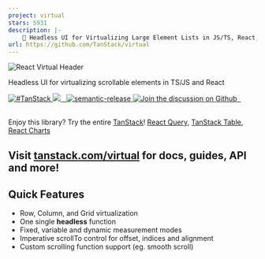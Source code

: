 ```yaml
---
project: virtual
stars: 5931
description: |-
    🤖 Headless UI for Virtualizing Large Element Lists in JS/TS, React, Solid, Vue and Svelte
url: https://github.com/TanStack/virtual
---
```


![React Virtual Header](https://github.com/tanstack/virtual/raw/main/media/header.png)

Headless UI for virtualizing scrollable elements in TS/JS and React

<a href="https://twitter.com/intent/tweet?button_hashtag=TanStack" target="\_parent">
  <img alt="#TanStack" src="https://img.shields.io/twitter/url?color=%2308a0e9&label=%23TanStack&style=social&url=https%3A%2F%2Ftwitter.com%2Fintent%2Ftweet%3Fbutton_hashtag%3DTanStack" />
</a><a href="https://github.com/TanStack/virtual/actions/workflows/ci.yml">
<img src="https://github.com/tanstack/virtual/actions/workflows/ci.yml/badge.svg" />
</a><a href="https://npmjs.com/package/@tanstack/virtual-core" target="\_parent">
  <img alt="" src="https://img.shields.io/npm/dm/@tanstack/virtual-core.svg" />
</a><a href="https://bundlephobia.com/result?p=@tanstack/virtual@latest" target="\_parent">
  <img alt="" src="https://badgen.net/bundlephobia/minzip/@tanstack/virtual@latest" />
</a><a href="#badge">
    <img alt="semantic-release" src="https://img.shields.io/badge/%20%20%F0%9F%93%A6%F0%9F%9A%80-semantic--release-e10079.svg">
  </a><a href="https://github.com/tanstack/virtual/discussions">
  <img alt="Join the discussion on Github" src="https://img.shields.io/badge/Github%20Discussions%20%26%20Support-Chat%20now!-blue" />
</a><a href="https://github.com/tanstack/virtual" target="\_parent">
  <img alt="" src="https://img.shields.io/github/stars/tanstack/virtual.svg?style=social&label=Star" />
</a><a href="https://twitter.com/tannerlinsley" target="\_parent">
  <img alt="" src="https://img.shields.io/twitter/follow/tannerlinsley.svg?style=social&label=Follow" />
</a>

<br />
<br />

Enjoy this library? Try the entire [TanStack](https://tanstack.com)! [React Query](https://github.com/TanStack/react-query), [TanStack Table](https://github.com/TanStack/table), [React Charts](https://github.com/TanStack/react-charts)

## Visit [tanstack.com/virtual](https://tanstack.com/virtual) for docs, guides, API and more!

## Quick Features

- Row, Column, and Grid virtualization
- One single **headless** function
- Fixed, variable and dynamic measurement modes
- Imperative scrollTo control for offset, indices and alignment
- Custom scrolling function support (eg. smooth scroll)

<!-- Use the Force Luke!  -->

